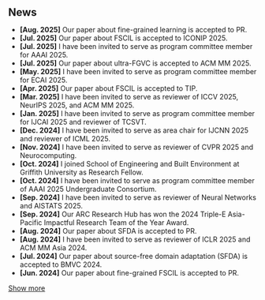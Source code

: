 <h1 id="news"></h1>

<h2 style="margin: 60px 0px 10px;">News</h2>

<ul>
    <li><strong>[Aug. 2025]</strong> Our paper about fine-grained learning is accepted to PR.</li>
    <li><strong>[Jul. 2025]</strong> Our paper about FSCIL is accepted to ICONIP 2025.</li>
    <li><strong>[Jul. 2025]</strong> I have been invited to serve as program committee member for AAAI 2025.</li>
    <li><strong>[Jul. 2025]</strong> Our paper about ultra-FGVC is accepted to ACM MM 2025.</li>
    <li><strong>[May. 2025]</strong> I have been invited to serve as program committee member for ECAI 2025.</li>
    <li><strong>[Apr. 2025]</strong> Our paper about FSCIL is accepted to TIP.</li>
    <li><strong>[Mar. 2025]</strong> I have been invited to serve as reviewer of ICCV 2025, NeurIPS 2025, and ACM MM 2025.</li>
    <li><strong>[Jan. 2025]</strong> I have been invited to serve as program committee member for IJCAI 2025 and reviewer of TCSVT.</li>
    <li><strong>[Dec. 2024]</strong> I have been invited to serve as area chair for IJCNN 2025 and reviewer of ICML 2025.</li>
    <li><strong>[Nov. 2024]</strong> I have been invited to serve as reviewer of CVPR 2025 and Neurocomputing.</li>
    <li><strong>[Oct. 2024]</strong> I joined School of Engineering and Built Environment at Griffith University as Research Fellow.</li>
    <li><strong>[Oct. 2024]</strong> I have been invited to serve as program committee member of AAAI 2025 Undergraduate Consortium.</li>
    <li><strong>[Sep. 2024]</strong> I have been invited to serve as reviewer of Neural Networks and AISTATS 2025.</li>
    <li><strong>[Sep. 2024]</strong> Our ARC Research Hub has won the 2024 Triple-E Asia-Pacific Impactful Research Team of the Year Award.</li>
    <li><strong>[Aug. 2024]</strong> Our paper about SFDA is accepted to PR.</li>
    <li><strong>[Aug. 2024]</strong> I have been invited to serve as reviewer of ICLR 2025 and ACM MM Asia 2024.</li>
    <li><strong>[Jul. 2024]</strong> Our paper about source-free domain adaptation (SFDA) is accepted to BMVC 2024.</li>
    <li><strong>[Jun. 2024]</strong> Our paper about fine-grained FSCIL is accepted to PR.</li>
</ul>

<a href="javascript:toggleVisibility('newsmore')" id="toggleButton">Show more</a>

<div id="newsmore" style="display:none">
    <ul>
        <li><strong>[May. 2024]</strong> I have been invited to serve as reviewer of NeurIPS 2024 and PR.</li>
        <li><strong>[Apr. 2024]</strong> Our paper about few-shot class-incremental learning (FSCIL) is accepted to TNNLS.</li>
        <li><strong>[Feb. 2024]</strong> I have been invited to serve as reviewer of ACM MM 2024, ICME 2024 and TNNLS.</li>
        <li><strong>[Jan. 2024]</strong> Our paper about anomaly detection on power grid is accepted to TIA.</li>
        <li><strong>[Jan. 2024]</strong> Our paper about Lie algebra enabled ultra-FGVC is accepted to TNNLS.</li>
        <li><strong>[Dec. 2023]</strong> I have been invited to serve as reviewer of CVPR 2024.</li>
        <li><strong>[Jun. 2023]</strong> Our ARC Research Hub has won the 2023 Triple-E Global Innovation and Entrepreneurship Team of the Year (Rising Star) Award.</li>
        <li><strong>[Oct. 2022]</strong> Our paper about incremental learning on ultra-FGVC is accepted to WACV.</li>
        <li><strong>[Sep. 2021]</strong> Our paper about fine-grained classification is accepted to DICTA.</li>
        <li><strong>[Dec. 2020]</strong> Our paper about frequency response analysis of modern air conditioners is accepted to TSG.</li>
        <li><strong>[Nov. 2019]</strong> Our paper is accepted to ROBIO as an oral presentation paper.</li>
    </ul>
</div>

<script>
  function toggleVisibility(id) {
    var element = document.getElementById(id);
    var button = document.getElementById('toggleButton');
    if (element.style.display === 'none') {
      element.style.display = 'block';
      button.innerText = 'Show less';
    } else {
      element.style.display = 'none';
      button.innerText = 'Show more';
    }
  }
</script>